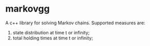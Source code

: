 # markovgg
A c++ library for solving Markov chains. Supported measures are:
1. state distribution at time t or infinity;
2. total holding times at time t or infinity;

